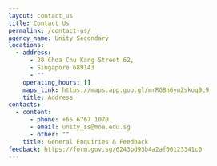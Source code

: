```yaml
---
layout: contact_us
title: Contact Us
permalink: /contact-us/
agency_name: Unity Secondary
locations:
  - address:
      - 20 Choa Chu Kang Street 62,
      - Singapore 689143
      - ""
    operating_hours: []
    maps_link: https://maps.app.goo.gl/mrRGBh6ymZskoq9c9
    title: Address
contacts:
  - content:
      - phone: +65 6767 1070
      - email: unity_ss@moe.edu.sg
      - other: ""
    title: General Enquiries & Feedback
feedback: https://form.gov.sg/6243bd93b4a2af00123341c0
---
```

